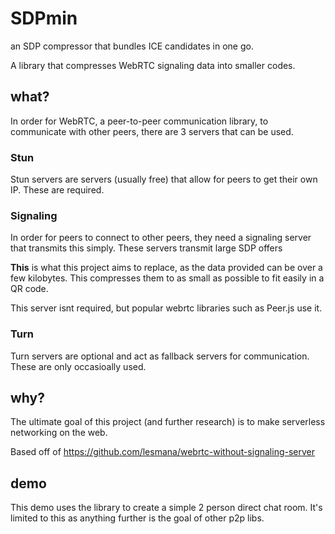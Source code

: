 # SDPmin

an SDP compressor that bundles ICE candidates in one go.

A library that compresses WebRTC signaling data into smaller codes.

## what?

In order for WebRTC, a peer-to-peer communication library, to communicate with other peers, there are 3 servers that can be used.

### Stun
Stun servers are servers (usually free) that allow for peers to get their own IP. These are required.

### Signaling
In order for peers to connect to other peers, they need a signaling server that transmits this simply. These servers transmit large SDP offers

**This** is what this project aims to replace, as the data provided can be over a few kilobytes.
This compresses them to as small as possible to fit easily in a QR code.

This server isnt required, but popular webrtc libraries such as Peer.js use it.

### Turn
Turn servers are optional and act as fallback servers for communication. These are only
occasioally used.

## why?

The ultimate goal of this project (and further research) is to make serverless networking on the web.

Based off of https://github.com/lesmana/webrtc-without-signaling-server

## demo

This demo uses the library to create a simple 2 person direct chat room.
It's limited to this as anything further is the goal of other p2p libs.